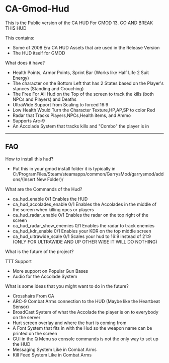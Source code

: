 # CA-Gmod-Hud

This is the Public version of the CA HUD For GMOD 13. GO AND BREAK THIS HUD



This contains:

- Some of 2008 Era CA HUD Assets that are used in the Release Version
- The HUD itself for GMOD

What does it have?

- Health Points, Armor Points, Sprint Bar (Works like Half Life 2 Suit Energy)
- The character on the Bottom Left that has 2 States based on the Player's stances (Standing and Crouching)
- The Free For All Hud on the Top of the screen to track the kills (both NPCs and Players) and Deaths
- UltraWide Support from Scaling to forced 16:9
- Low Health Would Turn the Character Texture,HP,AP,SP to color Red
- Radar that Tracks Players,NPCs,Health items, and Ammo
- Supports Arc-9
- An Accolade System that tracks kills and "Combo" the player is in


---------------------------------------------------------------------------------
FAQ
----------------------------------------------------------------------------------
How to install this hud?

- Put this in your gmod install folder it is typically in C:/ProgramFiles/Steam/steamapps/common/GarrysMod/garrysmod/addons/(Insert New Folder)/ 

What are the Commands of the Hud?

- ca_hud_enable 0/1 Enables the HUD
- ca_hud_accolades_enable 0/1 Enables the Accolades in the middle of the screen when killing npcs or players
- ca_hud_radar_enable 0/1 Enables the radar on the top right of the screen
- ca_hud_radar_show_enemies 0/1 Enables the radar to track enemies
- ca_hud_kdr_enable 0/1 Enables your KDR on the top middle screen 
- ca_hud_ultrawide_scale 0/1 Scales your hud to 16:9 instead of 21:9 (ONLY FOR ULTRAWIDE AND UP OTHER WISE IT WILL DO NOTHING)

What is the future of the project?

TTT Support
- More support on Popular Gun Bases
- Audio for the Accolade System

What is some ideas that you might want to do in the future?

- Crosshairs From CA
- ARC-9 Combat Arms connection to the HUD (Maybe like the Heartbeat Sensor)
- BroadCast System of what the Accolade the player is on to everybody on the server
- Hurt screen overlay and where the hurt is coming from
- A Font System that fits in with the Hud so the weapon name can be printed on the screen
- GUI in the Q Menu so console commands is not the only way to set up the HUD
- Messaging System Like in Combat Arms
- Kill Feed System Like in Combat Arms
